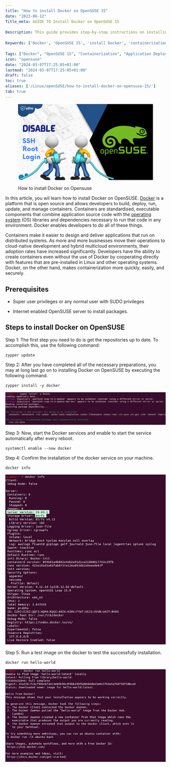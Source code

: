 ```yaml
---
title: "How to install Docker on OpenSUSE 15"
date: "2023-06-12"
Title_meta: GUIDE TO Install Docker on OpenSUSE 15

Description: This guide provides step-by-step instructions on installing Docker on OpenSUSE 15. Learn how to set up Docker, a powerful containerization platform, enabling you to deploy and manage applications within containers effectively on your OpenSUSE 15 system.

Keywords: ['Docker', 'OpenSUSE 15', 'install Docker', 'containerization', 'application deployment']

Tags: ["Docker", "OpenSUSE 15", "Containerization", "Application Deployment"]
icon: "opensuse"
date: "2024-03-07T17:25:05+01:00"
lastmod: "2024-03-07T17:25:05+01:00" 
draft: false
toc: true
aliases: ['/Linux/openSUSE/how-to-install-docker-on-opensuse-15/']
tab: true
---
```


<figure>

![How to install Docker on Opensuse](images/Disable-the-SSH-root-login-in-OpenSUSE-1.png)

<figcaption>

How to install Docker on Opensuse

</figcaption>

</figure>

In this article, you wil learn how to install Docker on OpenSUSE. [Docker](https://en.wikipedia.org/wiki/Docker_(software)) is a platform that is open source and allows developers to build, deploy, run, update, and manage containers. Containers are standardised, executable components that combine application source code with the [operating system](https://utho.com/docs/tutorial/how-to-host-a-domain-on-centos-7/) (OS) libraries and dependencies necessary to run that code in any environment. Docker enables developers to do all of these things.

Containers make it easier to design and deliver applications that run on distributed systems. As more and more businesses move their operations to cloud-native development and hybrid multicloud environments, their adoption rates have increased significantly. Developers have the ability to create containers even without the use of Docker by cooperating directly with features that are pre-installed in Linux and other operating systems. Docker, on the other hand, makes containerization more quickly, easily, and securely.

## Prerequisites

- Super user privileges or any normal user with SUDO privileges

- Internet enabled OpenSUSE server to install packages.

## Steps to install Docker on OpenSUSE

Step 1: The first step you need to do is get the repositories up to date. To accomplish this, use the following command:

```
zypper update
```
Step 2: After you have completed all of the necessary preparations, you may at long last go on to installing Docker on OpenSUSE by executing the following command.

```
zypper install -y docker
```
![](images/image-1088-1024x207.png)

Step 3: Now, start the Docker services and enable to start the service automatically after every reboot.

```
systemctl enable --now docker
```
Step 4: Confirm the installation of the docker service on your machine.

```
docker info
```
![](images/image-1089.png)

Step 5: Run a test image on the docker to test the successfully installation.

```
docker run hello-world
```
![](images/image-1091.png)
